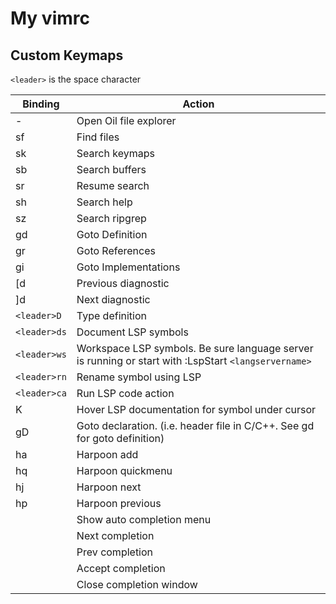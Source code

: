# My vimrc

## Custom Keymaps

`<leader>` is the space character

| Binding | Action |
| --- | --- |
| - | Open Oil file explorer |
| sf | Find files |
| sk | Search keymaps |
| sb | Search buffers |
| sr | Resume search |
| sh | Search help |
| sz | Search ripgrep |
| gd | Goto Definition |
| gr | Goto References |
| gi | Goto Implementations |
| [d | Previous diagnostic |
| ]d | Next diagnostic |
| `<leader>D` | Type definition |
| `<leader>ds` | Document LSP symbols |
| `<leader>ws` | Workspace LSP symbols. Be sure language server is running or start with :LspStart `<langservername>` |
| `<leader>rn` | Rename symbol using LSP |
| `<leader>ca` | Run LSP code action |
| K | Hover LSP documentation for symbol under cursor |
| gD | Goto declaration. (i.e. header file in C/C++. See gd for goto definition) |
| <leader>ha | Harpoon add |
| <leader>hq | Harpoon quickmenu |
| <leader>hj | Harpoon next |
| <leader>hp | Harpoon previous |
| <C-Space> | Show auto completion menu |
| <C-n> | Next completion |
| <C-p> | Prev completion |
| <C-y> | Accept completion |
| <C-e> | Close completion window |
